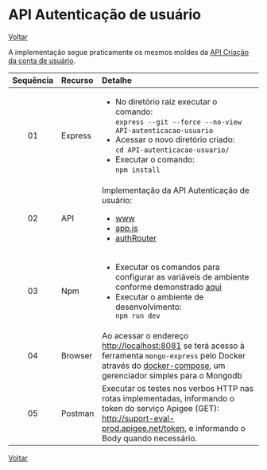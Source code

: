 <!-- markdownlint-disable MD033 -->
# API Autenticação de usuário

[Voltar](conteudo2.md)

A implementação segue praticamente os mesmos moldes da [API Criação da conta de usuário](api-autenticacao-usuario.md).

|Sequência|Recurso|Detalhe|
|:--:|:--|:--|
|01|Express|<ul><li>No diretório raiz executar o comando:<br />`express --git --force --no-view API-autenticacao-usuario`</li><li>Acessar o novo diretório criado:<br />`cd API-autenticacao-usuario/`</li><li>Executar o comando:<br />`npm install`</li></ul>|
|02|API|Implementação da API Autenticação de usuário:<br /><ul><li>[www](../project-children-progress/API-autenticacao-usuario/bin/www)</li><li>[app.js](.../project-children-progress/API-autenticacao-usuario/app.js)</li><li>[authRouter](../project-children-progress/API-autenticacao-usuario/routes/authRouter.js)</li></ul>|
|03|Npm|<ul><li>Executar os comandos para configurar as variáveis de ambiente conforme demonstrado [aqui](suport.md)<br /><li>Executar o ambiente de desenvolvimento:</li>`npm run dev`|
|04|Browser|Ao acessar o endereço <http://localhost:8081> se terá acesso à ferramenta `mongo-express` pelo Docker através do [docker-compose](../project-children-progress/docker-compose.yml), um gerenciador simples para o Mongodb|
|05|Postman|Executar os testes nos verbos HTTP nas rotas implementadas, informando o token do serviço Apigee (GET): <http://suport-eval-prod.apigee.net/token>, e informando o Body quando necessário.|

[Voltar](conteudo2.md)